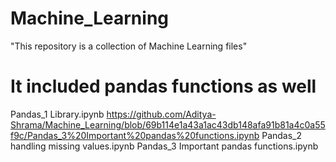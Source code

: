 # Machine_Learning
"This repository is a collection of Machine Learning files"

# It included pandas functions as well
Pandas_1 Library.ipynb https://github.com/Aditya-Shrama/Machine_Learning/blob/69b114e1a43a1ac43db148afa91b81a4c0a55f9c/Pandas_3%20Important%20pandas%20functions.ipynb
Pandas_2 handling missing values.ipynb
Pandas_3 Important pandas functions.ipynb

